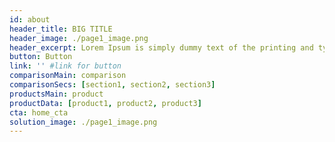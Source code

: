 ```yaml
---
id: about
header_title: BIG TITLE
header_image: ./page1_image.png
header_excerpt: Lorem Ipsum is simply dummy text of the printing and typesetting industry. Lorem Ipsum has been the industry's standard dummy text ever since the 1500s, when an unknown printer took a galley of type and scrambled it to make a type specimen book.
button: Button
link: '' #link for button
comparisonMain: comparison
comparisonSecs: [section1, section2, section3]
productsMain: product
productData: [product1, product2, product3]
cta: home_cta
solution_image: ./page1_image.png
---
```

